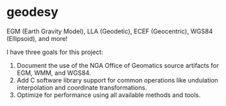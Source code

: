 # geodesy
EGM (Earth Gravity Model), LLA (Geodetic), ECEF (Geocentric), WGS84 (Ellipsoid), and more!

I have three goals for this project:
1. Document the use of the NGA Office of Geomatics source artifacts for EGM, WMM, and WGS84.
2. Add C software library support for common operations like undulation interpolation and coordinate transformations.
3. Optimize for performance using all available methods and tools.